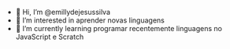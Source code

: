 - 👋 Hi, I’m @emillydejesussilva
- 👀 I’m interested in  aprender  novas linguagens 
- 🌱 I’m currently learning  programar recentemente linguagens  no JavaScript e Scratch
<!---
emillydejesussilva/emillydejesussilva is a ✨ special ✨ repository because its `README.md` (this file) appears on your GitHub profile.
You can click the Preview link to take a look at your changes.
--->
